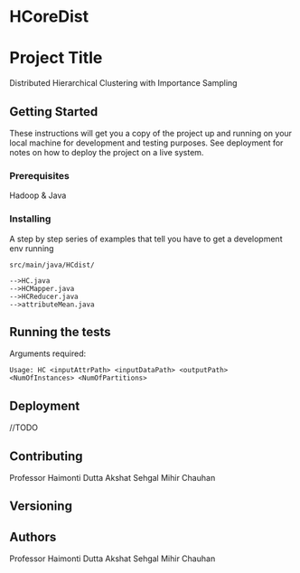 # HCoreDist

# Project Title

Distributed Hierarchical Clustering with Importance Sampling

## Getting Started

These instructions will get you a copy of the project up and running on your local machine for development and testing purposes. See deployment for notes on how to deploy the project on a live system.

### Prerequisites

Hadoop & Java

### Installing

A step by step series of examples that tell you have to get a development env running

```
src/main/java/HCdist/

-->HC.java
-->HCMapper.java
-->HCReducer.java
-->attributeMean.java
```

## Running the tests

Arguments required:

```
Usage: HC <inputAttrPath> <inputDataPath> <outputPath> <NumOfInstances> <NumOfPartitions>
```

## Deployment

//TODO

## Contributing

Professor Haimonti Dutta
Akshat Sehgal
Mihir Chauhan

## Versioning

## Authors

Professor Haimonti Dutta
Akshat Sehgal
Mihir Chauhan
